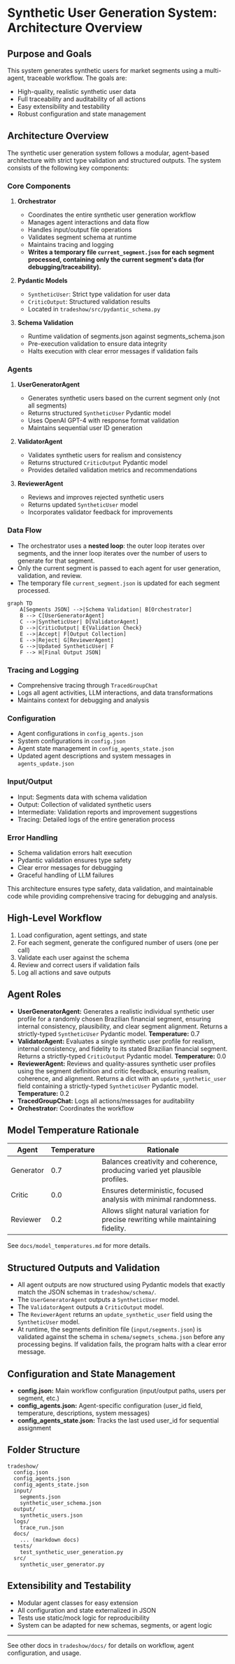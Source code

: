 # Synthetic User Generation System: Architecture Overview

## Purpose and Goals
This system generates synthetic users for market segments using a multi-agent, traceable workflow. The goals are:
- High-quality, realistic synthetic user data
- Full traceability and auditability of all actions
- Easy extensibility and testability
- Robust configuration and state management

## Architecture Overview

The synthetic user generation system follows a modular, agent-based architecture with strict type validation and structured outputs. The system consists of the following key components:

### Core Components

1. **Orchestrator**
   - Coordinates the entire synthetic user generation workflow
   - Manages agent interactions and data flow
   - Handles input/output file operations
   - Validates segment schema at runtime
   - Maintains tracing and logging
   - **Writes a temporary file `current_segment.json` for each segment processed, containing only the current segment's data (for debugging/traceability).**

2. **Pydantic Models**
   - `SyntheticUser`: Strict type validation for user data
   - `CriticOutput`: Structured validation results
   - Located in `tradeshow/src/pydantic_schema.py`

3. **Schema Validation**
   - Runtime validation of segments.json against segments_schema.json
   - Pre-execution validation to ensure data integrity
   - Halts execution with clear error messages if validation fails

### Agents

1. **UserGeneratorAgent**
   - Generates synthetic users based on the current segment only (not all segments)
   - Returns structured `SyntheticUser` Pydantic model
   - Uses OpenAI GPT-4 with response format validation
   - Maintains sequential user ID generation

2. **ValidatorAgent**
   - Validates synthetic users for realism and consistency
   - Returns structured `CriticOutput` Pydantic model
   - Provides detailed validation metrics and recommendations

3. **ReviewerAgent**
   - Reviews and improves rejected synthetic users
   - Returns updated `SyntheticUser` model
   - Incorporates validator feedback for improvements

### Data Flow

- The orchestrator uses a **nested loop**: the outer loop iterates over segments, and the inner loop iterates over the number of users to generate for that segment.
- Only the current segment is passed to each agent for user generation, validation, and review.
- The temporary file `current_segment.json` is updated for each segment processed.

```mermaid
graph TD
    A[Segments JSON] -->|Schema Validation| B[Orchestrator]
    B --> C[UserGeneratorAgent]
    C -->|SyntheticUser| D[ValidatorAgent]
    D -->|CriticOutput| E{Validation Check}
    E -->|Accept| F[Output Collection]
    E -->|Reject| G[ReviewerAgent]
    G -->|Updated SyntheticUser| F
    F --> H[Final Output JSON]
```

### Tracing and Logging

- Comprehensive tracing through `TracedGroupChat`
- Logs all agent activities, LLM interactions, and data transformations
- Maintains context for debugging and analysis

### Configuration

- Agent configurations in `config_agents.json`
- System configurations in `config.json`
- Agent state management in `config_agents_state.json`
- Updated agent descriptions and system messages in `agents_update.json`

### Input/Output

- Input: Segments data with schema validation
- Output: Collection of validated synthetic users
- Intermediate: Validation reports and improvement suggestions
- Tracing: Detailed logs of the entire generation process

### Error Handling

- Schema validation errors halt execution
- Pydantic validation ensures type safety
- Clear error messages for debugging
- Graceful handling of LLM failures

This architecture ensures type safety, data validation, and maintainable code while providing comprehensive tracing for debugging and analysis.

## High-Level Workflow
1. Load configuration, agent settings, and state
2. For each segment, generate the configured number of users (one per call)
3. Validate each user against the schema
4. Review and correct users if validation fails
5. Log all actions and save outputs

## Agent Roles
- **UserGeneratorAgent:** Generates a realistic individual synthetic user profile for a randomly chosen Brazilian financial segment, ensuring internal consistency, plausibility, and clear segment alignment. Returns a strictly-typed `SyntheticUser` Pydantic model. **Temperature:** 0.7
- **ValidatorAgent:** Evaluates a single synthetic user profile for realism, internal consistency, and fidelity to its stated Brazilian financial segment. Returns a strictly-typed `CriticOutput` Pydantic model. **Temperature:** 0.0
- **ReviewerAgent:** Reviews and quality-assures synthetic user profiles using the segment definition and critic feedback, ensuring realism, coherence, and alignment. Returns a dict with an `update_synthetic_user` field containing a strictly-typed `SyntheticUser` Pydantic model. **Temperature:** 0.2
- **TracedGroupChat:** Logs all actions/messages for auditability
- **Orchestrator:** Coordinates the workflow

## Model Temperature Rationale

| Agent     | Temperature | Rationale                                                                 |
|-----------|-------------|--------------------------------------------------------------------------|
| Generator | 0.7         | Balances creativity and coherence, producing varied yet plausible profiles.|
| Critic    | 0.0         | Ensures deterministic, focused analysis with minimal randomness.           |
| Reviewer  | 0.2         | Allows slight natural variation for precise rewriting while maintaining fidelity. |

See `docs/model_temperatures.md` for more details.

## Structured Outputs and Validation
- All agent outputs are now structured using Pydantic models that exactly match the JSON schemas in `tradeshow/schema/`.
- The `UserGeneratorAgent` outputs a `SyntheticUser` model.
- The `ValidatorAgent` outputs a `CriticOutput` model.
- The `ReviewerAgent` returns an `update_synthetic_user` field using the `SyntheticUser` model.
- At runtime, the segments definition file (`input/segments.json`) is validated against the schema in `schema/segmets_schema.json` before any processing begins. If validation fails, the program halts with a clear error message.

## Configuration and State Management
- **config.json:** Main workflow configuration (input/output paths, users per segment, etc.)
- **config_agents.json:** Agent-specific configuration (user_id field, temperature, descriptions, system messages)
- **config_agents_state.json:** Tracks the last used user_id for sequential assignment

## Folder Structure
```
tradeshow/
  config.json
  config_agents.json
  config_agents_state.json
  input/
    segments.json
    synthetic_user_schema.json
  output/
    synthetic_users.json
  logs/
    trace_run.json
  docs/
    ... (markdown docs)
  tests/
    test_synthetic_user_generation.py
  src/
    synthetic_user_generator.py
```

## Extensibility and Testability
- Modular agent classes for easy extension
- All configuration and state externalized in JSON
- Tests use static/mock logic for reproducibility
- System can be adapted for new schemas, segments, or agent logic

---
See other docs in `tradeshow/docs/` for details on workflow, agent configuration, and usage. 